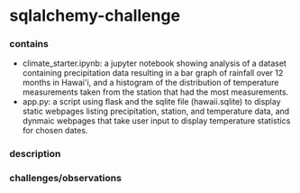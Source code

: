 # sqlalchemy-challenge

### contains
- climate_starter.ipynb: a jupyter notebook showing analysis of a dataset containing precipitation data resulting in a bar graph of rainfall over 12 months in Hawai'i, and a histogram of the distribution of temperature measurements taken from the station that had the most measurements. 
- app.py: a script using flask and the sqlite file (hawaii.sqlite) to display static webpages listing precipitation, station, and temperature data, and dynmaic webpages that take user input to display temperature statistics for chosen dates.

### description


### challenges/observations
